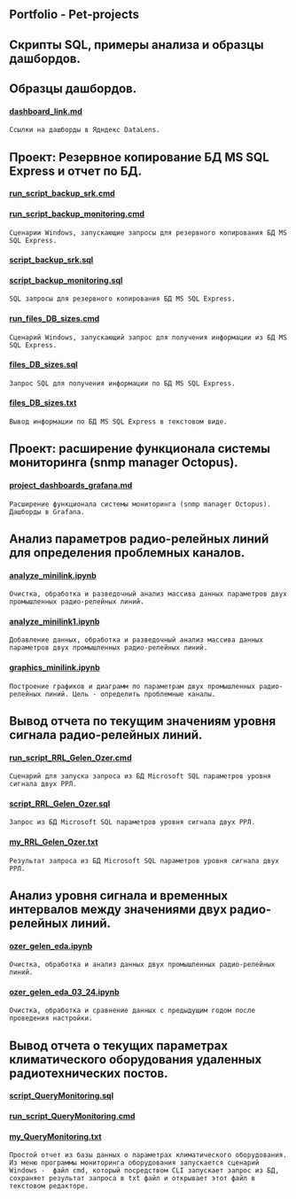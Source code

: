 ## Portfolio - Pet-projects

## Скрипты SQL, примеры анализа и образцы дашбордов.

## Образцы дашбордов.
#### [dashboard_link.md](https://github.com/edwan70/Portfolio/blob/master/Pet-projects/dashboard_link.md)
`Ссылки на дашборды в Ядндекс DataLens.`

## Проект: Резервное копирование БД MS SQL Express и отчет по БД.
#### [run_script_backup_srk.cmd](https://github.com/edwan70/Portfolio/blob/master/Pet-projects/run_script_backup_srk.cmd)
#### [run_script_backup_monitoring.cmd](https://github.com/edwan70/Portfolio/blob/master/Pet-projects/run_script_backup_monitoring.cmd)
`Сценарии Windows, запускающие запросы для резервного копирования БД MS SQL Express.`
#### [script_backup_srk.sql](https://github.com/edwan70/Portfolio/blob/master/Pet-projects/script_backup_srk.sql)
#### [script_backup_monitoring.sql](https://github.com/edwan70/Portfolio/blob/master/Pet-projects/script_backup_monitoring.sql)
`SQL запросы для резервного копирования БД MS SQL Express.`
#### [run_files_DB_sizes.cmd](https://github.com/edwan70/Portfolio/blob/master/Pet-projects/run_files_DB_sizes.cmd)
`Сценарий Windows, запускающий запрос для получения информации из БД MS SQL Express.`
#### [files_DB_sizes.sql](https://github.com/edwan70/Portfolio/blob/master/Pet-projects/files_DB_sizes.sql)
`Запрос SQL для получения информации по БД MS SQL Express.`
#### [files_DB_sizes.txt](https://github.com/edwan70/Portfolio/blob/master/Pet-projects/files_DB_sizes.txt)
`Вывод информации по БД MS SQL Express в текстовом виде.`

## Проект: расширение функционала системы мониторинга (snmp manager Octopus).
#### [project_dashboards_grafana.md](https://github.com/edwan70/Portfolio/blob/master/Pet-projects/project_dashboards_grafana.md)
`Расширение функционала системы мониторинга (snmp manager Octopus). Дашборды в Grafana.`

## Анализ параметров радио-релейных линий для определения проблемных каналов.
#### [analyze_minilink.ipynb](https://github.com/edwan70/Portfolio/blob/master/Pet-projects/analyze_minilink.ipynb)
`Очистка, обработка и разведочный анализ массива данных параметров двух промышленных радио-релейных линий.`
#### [analyze_minilink1.ipynb](https://github.com/edwan70/Portfolio/blob/master/Pet-projects/analyze_minilink1.ipynb)
`Добавление данных, обработка и разведочный анализ массива данных параметров двух промышленных радио-релейных линий.`
#### [graphics_minilink.ipynb](https://github.com/edwan70/Portfolio/blob/master/Pet-projects/graphics_minilink.ipynb) 
`Построение графиков и диаграмм по параметрам двух промышленных радио-релейных линий.
Цель - определить проблемные каналы.`
## Вывод отчета по текущим значениям уровня сигнала радио-релейных линий.
#### [run_script_RRL_Gelen_Ozer.cmd](https://github.com/edwan70/Portfolio/blob/master/Pet-projects/run_script_RRL_Gelen_Ozer.cmd)  
`Сценарий для запуска запроса из БД Microsoft SQL параметров уровня сигнала двух РРЛ.`  
#### [script_RRL_Gelen_Ozer.sql](https://github.com/edwan70/Portfolio/blob/master/Pet-projects/script_RRL_Gelen_Ozer.sql)
`Запрос из БД Microsoft SQL параметров уровня сигнала двух РРЛ.`  
#### [my_RRL_Gelen_Ozer.txt](https://github.com/edwan70/Portfolio/blob/master/Pet-projects/my_RRL_Gelen_Ozer.txt)
`Результат запроса из БД Microsoft SQL параметров уровня сигнала двух РРЛ.`
## Анализ уровня сигнала и временных интервалов между значениями двух радио-релейных линий.
#### [ozer_gelen_eda.ipynb](https://github.com/edwan70/Portfolio/blob/master/Pet-projects/ozer_gelen_eda.ipynb)
`Очистка, обработка и анализ данных двух промышленных радио-релейных линий.`
#### [ozer_gelen_eda_03_24.ipynb](https://github.com/edwan70/Portfolio/blob/master/Pet-projects/ozer_gelen_eda_03_24.ipynb)
`Очистка, обработка и сравнение данных с предыдущим годом после проведения настройки.`
## Вывод отчета о текущих параметрах климатического оборудования удаленных радиотехнических постов.
#### [script_QueryMonitoring.sql](https://github.com/edwan70/Portfolio/blob/master/Pet-projects/script_QueryMonitoring.sql)  
#### [run_script_QueryMonitoring.cmd](https://github.com/edwan70/Portfolio/blob/master/Pet-projects/run_script_QueryMonitoring.cmd)  
#### [my_QueryMonitoring.txt](https://github.com/edwan70/Portfolio/blob/master/Pet-projects/my_QueryMonitoring.txt)
`Простой отчет из базы данных о параметрах климатического оборудования. Из меню программы мониторинга оборудования запускается сценарий Windows - 
файл cmd, который посредством CLI запускает запрос из БД, сохраняет результат запроса в txt файл и открывает этот файл в текстовом редакторе.`  
